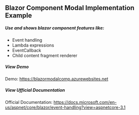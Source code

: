 ## Blazor Component Modal Implementation Example

##### Use and shows blazor component features like:

- Event handling
- Lambda expressions
- EventCallback
- Child content fragment renderer

##### View Demo
Demo: https://blazormodalcomp.azurewebsites.net

##### View Ufficial Documentation
Official Documentation: https://docs.microsoft.com/en-us/aspnet/core/blazor/event-handling?view=aspnetcore-3.1

